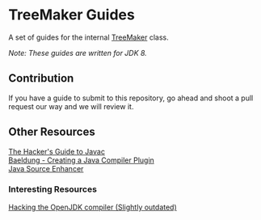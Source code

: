 # TreeMaker Guides

A set of guides for the internal [TreeMaker](https://www.javadoc.io/doc/org.kohsuke.sorcerer/sorcerer-javac/latest/com/sun/tools/javac/tree/TreeMaker.html) class.

*Note: These guides are written for JDK 8.*

## Contribution

If you have a guide to submit to this repository, go ahead and shoot a pull request our way and we will review it.

## Other Resources

[The Hacker's Guide to Javac](http://scg.unibe.ch/archive/projects/Erni08b.pdf)<br>
[Baeldung - Creating a Java Compiler Plugin](https://www.baeldung.com/java-build-compiler-plugin)<br>
[Java Source Enhancer](https://gist.github.com/pfmiles/8091425)<br>

### Interesting Resources

[Hacking the OpenJDK compiler (Slightly outdated)](https://web.archive.org/web/20160313201619/http://www.ahristov.com/tutorial/java-compiler/duplicating-lexer.html)
